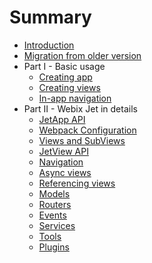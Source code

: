 # Summary

* [Introduction](README.md)
* [Migration from older version](migration.md)
* Part I - Basic usage
  * [Creating app](basic/app.md)
  * [Creating views](basic/views.md)
  * [In-app navigation](basic/navigation.md)
* Part II - Webix Jet in details
  * [JetApp API](details/app.md)
  * [Webpack Configuration](details/webpackconfig.md)
  * [Views and SubViews](details/subviews.md)
  * [JetView API](details/views.md)
  * [Navigation](details/navigation.md)
  * [Async views](details/async.md)
  * [Referencing views](details/referencing.md)
  * [Models](details/models.md)
  * [Routers](details/routers.md)
  * [Events](details/events.md)
  * [Services](details/services.md)
  * [Tools](details/tools.md)
  * [Plugins](details/plugins.md)

